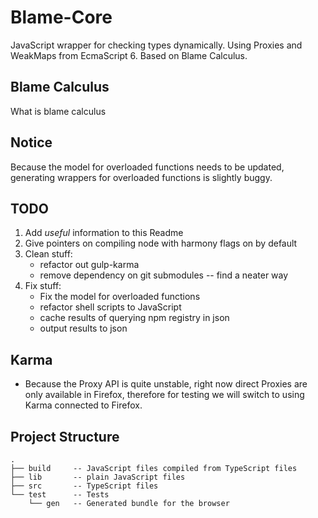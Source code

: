Blame-Core
==============
JavaScript wrapper for checking types dynamically. Using Proxies and WeakMaps from EcmaScript 6. Based on Blame Calculus.

Blame Calculus
--------------
What is blame calculus

Notice
------
Because the model for overloaded functions needs to be updated, generating wrappers for overloaded functions is slightly buggy.

TODO
----
1. Add *useful* information to this Readme
2. Give pointers on compiling node with harmony flags on by default
3. Clean stuff:
    - refactor out gulp-karma
    - remove dependency on git submodules -- find a neater way
4. Fix stuff:
    - Fix the model for overloaded functions
    - refactor shell scripts to JavaScript
    - cache results of querying npm registry in json
    - output results to json

Karma
-----
* Because the Proxy API is quite unstable, right now direct Proxies are only available in Firefox, therefore for testing we will switch to using Karma connected to Firefox.


Project Structure
-----------------

```
.
├── build     -- JavaScript files compiled from TypeScript files
├── lib       -- plain JavaScript files
├── src       -- TypeScript files
└── test      -- Tests
    └── gen   -- Generated bundle for the browser

```

